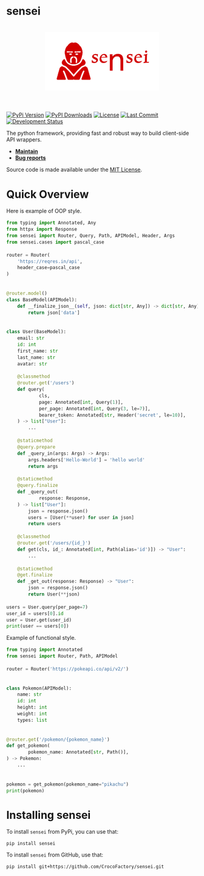 # sensei
<a href="https://pypi.org/project/sensei/">
<h1 align="center">
<img alt="Logo Banner" src="https://raw.githubusercontent.com/CrocoFactory/sensei/main/branding/logo/transparent_red.png" width="300">
</h1><br>
</a>

[![PyPi Version](https://img.shields.io/pypi/v/sensei)](https://pypi.org/project/sensei/)
[![PyPI Downloads](https://img.shields.io/pypi/dm/sensei?label=downloads)](https://pypi.org/project/sensei/)
[![License](https://img.shields.io/github/license/CrocoFactory/sensei.svg)](https://pypi.org/project/sensei/)
[![Last Commit](https://img.shields.io/github/last-commit/CrocoFactory/sensei.svg)](https://pypi.org/project/sensei/)
[![Development Status](https://img.shields.io/pypi/status/sensei)](https://pypi.org/project/sensei/)

The python framework, providing fast and robust way to build client-side API wrappers.
                           
- **[Maintain](https://www.patreon.com/user/membership?u=142083211)**
- **[Bug reports](https://github.com/CrocoFactory/sensei/issues)**

Source code is made available under the [MIT License](LICENSE).  
                   
# Quick Overview

Here is example of OOP style.

```python
from typing import Annotated, Any
from httpx import Response
from sensei import Router, Query, Path, APIModel, Header, Args
from sensei.cases import pascal_case

router = Router(
    'https://reqres.in/api',
    header_case=pascal_case
)


@router.model()
class BaseModel(APIModel):
    def __finalize_json__(self, json: dict[str, Any]) -> dict[str, Any]:
        return json['data']


class User(BaseModel):
    email: str
    id: int
    first_name: str
    last_name: str
    avatar: str

    @classmethod
    @router.get('/users')
    def query(
            cls,
            page: Annotated[int, Query(1)],
            per_page: Annotated[int, Query(3, le=7)],
            bearer_token: Annotated[str, Header('secret', le=10)],
    ) -> list["User"]:
        ...

    @staticmethod
    @query.prepare
    def _query_in(args: Args) -> Args:
        args.headers['Hello-World'] = 'hello world'
        return args

    @staticmethod
    @query.finalize
    def _query_out(
            response: Response,
    ) -> list["User"]:
        json = response.json()
        users = [User(**user) for user in json]
        return users

    @classmethod
    @router.get('/users/{id_}')
    def get(cls, id_: Annotated[int, Path(alias='id')]) -> "User":
        ...

    @staticmethod
    @get.finalize
    def _get_out(response: Response) -> "User":
        json = response.json()
        return User(**json)

users = User.query(per_page=7)
user_id = users[0].id
user = User.get(user_id)
print(user == users[0])

```

Example of functional style.

```python
from typing import Annotated
from sensei import Router, Path, APIModel

router = Router('https://pokeapi.co/api/v2/')


class Pokemon(APIModel):
    name: str
    id: int
    height: int
    weight: int
    types: list


@router.get('/pokemon/{pokemon_name}')
def get_pokemon(
        pokemon_name: Annotated[str, Path()],
) -> Pokemon:
    ...


pokemon = get_pokemon(pokemon_name="pikachu")
print(pokemon)
```

# Installing sensei
To install `sensei` from PyPi, you can use that:

```shell
pip install sensei
```

To install `sensei` from GitHub, use that:

```shell
pip install git+https://github.com/CrocoFactory/sensei.git
```